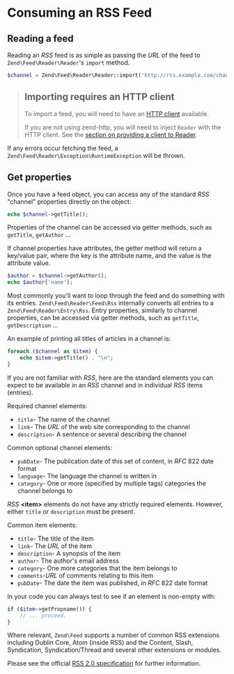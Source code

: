 # Consuming an RSS Feed

## Reading a feed

Reading an *RSS* feed is as simple as passing the *URL* of the feed to `Zend\Feed\Reader\Reader`'s
`import` method.

```php
$channel = Zend\Feed\Reader\Reader::import('http://rss.example.com/channelName');
```

> ## Importing requires an HTTP client
>
> To import a feed, you will need to have an [HTTP client](zend.feed.http-clients)
> available. 
>
> If you are not using zend-http, you will need to inject `Reader` with the HTTP
> client. See the [section on providing a client to Reader](zend.feed.http-clients#providing-a-client-to-reader).

If any errors occur fetching the feed, a `Zend\Feed\Reader\Exception\RuntimeException` will be
thrown.

## Get properties

Once you have a feed object, you can access any of the standard *RSS* "channel" properties directly
on the object:

```php
echo $channel->getTitle();
```

Properties of the channel can be accessed via getter methods, such as `getTitle`, `getAuthor` ...

If channel properties have attributes, the getter method will return a key/value pair, where the key
is the attribute name, and the value is the attribute value.

```php
$author = $channel->getAuthor();
echo $author['name'];
```

Most commonly you'll want to loop through the feed and do something with its entries.
`Zend\Feed\Reader\Feed\Rss` internally converts all entries to a `Zend\Feed\Reader\Entry\Rss`. Entry
properties, similarly to channel properties, can be accessed via getter methods, such as `getTitle`,
`getDescription` ...

An example of printing all titles of articles in a channel is:

```php
foreach ($channel as $item) {
    echo $item->getTitle() . "\n";
}
```

If you are not familiar with *RSS*, here are the standard elements you can expect to be available in
an *RSS* channel and in individual *RSS* items (entries).

Required channel elements:

- `title`- The name of the channel
- `link`- The *URL* of the web site corresponding to the channel
- `description`- A sentence or several describing the channel

Common optional channel elements:

- `pubDate`- The publication date of this set of content, in *RFC* 822 date format
- `language`- The language the channel is written in
- `category`- One or more (specified by multiple tags) categories the channel belongs to

*RSS* **&lt;item&gt;** elements do not have any strictly required elements. However, either `title`
or `description` must be present.

Common item elements:

- `title`- The title of the item
- `link`- The *URL* of the item
- `description`- A synopsis of the item
- `author`- The author's email address
- `category`- One more categories that the item belongs to
- `comments`-*URL* of comments relating to this item
- `pubDate`- The date the item was published, in *RFC* 822 date format

In your code you can always test to see if an element is non-empty with:

```php
if ($item->getPropname()) {
    // ... proceed.
}
```

Where relevant, `Zend\Feed` supports a number of common RSS extensions including Dublin Core, Atom
(inside RSS) and the Content, Slash, Syndication, Syndication/Thread and several other extensions or
modules.

Please see the official [RSS 2.0 specification](http://cyber.law.harvard.edu/rss/rss.html) for
further information.
